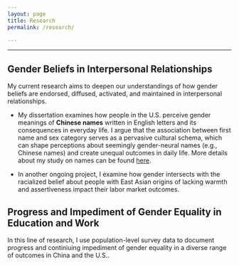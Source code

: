 ```yaml
---
layout: page
title: Research
permalink: /research/

---
```


---

## **Gender Beliefs in Interpersonal Relationships**

My current research aims to deepen our understandings of how gender beliefs are endorsed, diffused, activated, and maintained in interpersonal relationships.

* My dissertation examines how people in the U.S. perceive gender meanings of **Chinese names** written in English letters and its consequences in everyday life. I argue that the association between first name and sex category serves as a pervasive cultural schema, which can shape perceptions about seemingly gender-neural names (e.g., Chinese names) and create unequal outcomes in daily life. More details about my study on names can be found [here](https://yaoman1324.github.io/names/).

* In another ongoing project, I examine how gender intersects with the racialized belief about people with East Asian origins of lacking warmth and assertiveness impact their labor market outcomes.

## **Progress and Impediment of Gender Equality in Education and Work**

In this line of research, I use population-level survey data to document progress and continiuing impediment of gender equality in a diverse range of outcomes in China and the U.S..

